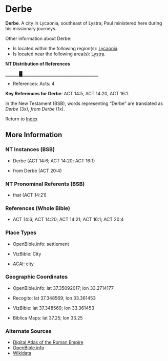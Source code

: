 # Derbe
**Derbe**. 
A city in Lycaonia, southeast of Lystra; Paul ministered here during his missionary journeys. 




Other information about Derbe:


* Is located within the following region(s): 
[Lycaonia](Lycaonia.md). 
* Is located near the following area(s): 
[Lystra](Lystra.md). 


**NT Distribution of References**

▁▁▁▁█▁▁▁▁▁▁▁▁▁▁▁▁▁▁▁▁▁▁▁▁▁▁
* References: Acts: 4



**Key References for Derbe**: 
ACT 14:5, ACT 14:20, ACT 16:1. 




In the New Testament (BSB), words representing “Derbe” are translated as 
*Derbe* (3x), *from Derbe* (1x). 


Return to [Index](00-Index.md)

## More Information

### NT Instances (BSB)

* Derbe (ACT 14:6; ACT 14:20; ACT 16:1)

* from Derbe (ACT 20:4)



### NT Pronominal Referents (BSB)

* that (ACT 14:21)



### References (Whole Bible)

* ACT 14:6; ACT 14:20; ACT 14:21; ACT 16:1; ACT 20:4


### Place Types

* OpenBible.info: settlement

* VizBible: City

* ACAI: city



### Geographic Coordinates

* OpenBible.info: lat 37.35092017; lon 33.2714177

* Recogito: lat 37.348569; lon 33.361453

* VizBible: lat 37.348569; lon 33.361453

* Biblica Maps: lat 37.25; lon 33.25



### Alternate Sources

* [Digital Atlas of the Roman Empire](https://imperium.ahlfeldt.se/places/21521)
* [OpenBible.info](https://www.openbible.info/geo/ancient/aa401a9)
* [Wikidata](http://www.wikidata.org/entity/Q20717624)



